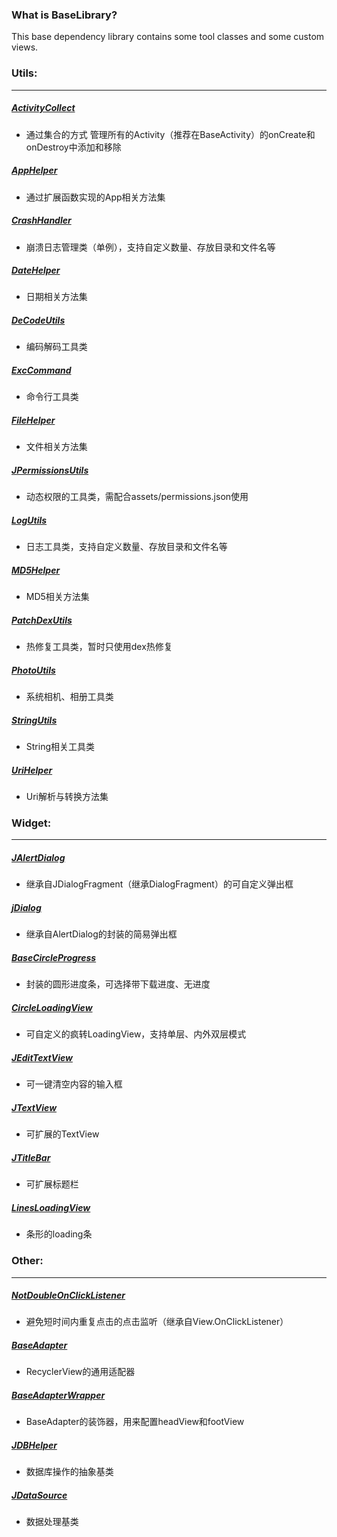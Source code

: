 ### What is BaseLibrary?

This base dependency library contains some tool classes and some custom views.

### Utils:
***
##### [ActivityCollect](https://github.com/nicejiang/baselibrary/blob/master/baselibrary/src/main/java/com/nice/baselibrary/base/utils/ActivityCollect.kt)
- 通过集合的方式 管理所有的Activity（推荐在BaseActivity）的onCreate和onDestroy中添加和移除

##### [AppHelper](https://github.com/nicejiang/baselibrary/blob/master/baselibrary/src/main/java/com/nice/baselibrary/base/utils/AppHelper.kt)
- 通过扩展函数实现的App相关方法集

##### [CrashHandler](https://github.com/nicejiang/baselibrary/blob/master/baselibrary/src/main/java/com/nice/baselibrary/base/utils/CrashHandler.kt)
- 崩溃日志管理类（单例），支持自定义数量、存放目录和文件名等

##### [DateHelper](https://github.com/nicejiang/baselibrary/blob/master/baselibrary/src/main/java/com/nice/baselibrary/base/utils/DateHelper.kt)
- 日期相关方法集

##### [DeCodeUtils](https://github.com/nicejiang/baselibrary/blob/master/baselibrary/src/main/java/com/nice/baselibrary/base/utils/DeCodeUtils.kt)
- 编码解码工具类

##### [ExcCommand](https://github.com/nicejiang/baselibrary/blob/master/baselibrary/src/main/java/com/nice/baselibrary/base/utils/ExcCommand.kt)
- 命令行工具类

##### [FileHelper](https://github.com/nicejiang/baselibrary/blob/master/baselibrary/src/main/java/com/nice/baselibrary/base/utils/FileHelper.kt)
- 文件相关方法集

##### [JPermissionsUtils](https://github.com/nicejiang/baselibrary/blob/master/baselibrary/src/main/java/com/nice/baselibrary/base/utils/JPermissionsUtils.kt)
- 动态权限的工具类，需配合assets/permissions.json使用

##### [LogUtils](https://github.com/nicejiang/baselibrary/blob/master/baselibrary/src/main/java/com/nice/baselibrary/base/utils/LogUtils.kt)
- 日志工具类，支持自定义数量、存放目录和文件名等

##### [MD5Helper](https://github.com/nicejiang/baselibrary/blob/master/baselibrary/src/main/java/com/nice/baselibrary/base/utils/MD5Helper.kt)
- MD5相关方法集

##### [PatchDexUtils](https://github.com/nicejiang/baselibrary/blob/master/baselibrary/src/main/java/com/nice/baselibrary/base/utils/PatchDexUtils.kt)
- 热修复工具类，暂时只使用dex热修复

##### [PhotoUtils](https://github.com/nicejiang/baselibrary/blob/master/baselibrary/src/main/java/com/nice/baselibrary/base/utils/PhotoUtils.kt)
- 系统相机、相册工具类

##### [StringUtils](https://github.com/nicejiang/baselibrary/blob/master/baselibrary/src/main/java/com/nice/baselibrary/base/utils/StringUtils.kt)
- String相关工具类

##### [UriHelper](https://github.com/nicejiang/baselibrary/blob/master/baselibrary/src/main/java/com/nice/baselibrary/base/utils/UriHelper.kt)
- Uri解析与转换方法集

### Widget:
***
##### [JAlertDialog](https://github.com/nicejiang/baselibrary/blob/master/baselibrary/src/main/java/com/nice/baselibrary/widget/dialog/JAlertDialog.kt)
- 继承自JDialogFragment（继承DialogFragment）的可自定义弹出框

##### [jDialog](https://github.com/nicejiang/baselibrary/blob/master/baselibrary/src/main/java/com/nice/baselibrary/widget/dialog/JDialog.kt)
- 继承自AlertDialog的封装的简易弹出框

##### [BaseCircleProgress](https://github.com/nicejiang/baselibrary/blob/master/baselibrary/src/main/java/com/nice/baselibrary/widget/BaseCircleProgress.kt)
- 封装的圆形进度条，可选择带下载进度、无进度

##### [CircleLoadingView](https://github.com/nicejiang/baselibrary/blob/master/baselibrary/src/main/java/com/nice/baselibrary/widget/CircleLoadingView.kt)
- 可自定义的疯转LoadingView，支持单层、内外双层模式

##### [JEditTextView](https://github.com/nicejiang/baselibrary/blob/master/baselibrary/src/main/java/com/nice/baselibrary/widget/JEditTextView.kt)
- 可一键清空内容的输入框

##### [JTextView](https://github.com/nicejiang/baselibrary/blob/master/baselibrary/src/main/java/com/nice/baselibrary/widget/JTextView.kt)
- 可扩展的TextView

##### [JTitleBar](https://github.com/nicejiang/baselibrary/blob/master/baselibrary/src/main/java/com/nice/baselibrary/widget/JTitleBar.kt)
- 可扩展标题栏

##### [LinesLoadingView](https://github.com/nicejiang/baselibrary/blob/master/baselibrary/src/main/java/com/nice/baselibrary/widget/LinesLoadingView.kt)
- 条形的loading条

### Other:
***
##### [NotDoubleOnClickListener](https://github.com/nicejiang/baselibrary/blob/master/baselibrary/src/main/java/com/nice/baselibrary/base/listener/NotDoubleOnClickListener.kt)
- 避免短时间内重复点击的点击监听（继承自View.OnClickListener）

##### [BaseAdapter](https://github.com/nicejiang/baselibrary/blob/master/baselibrary/src/main/java/com/nice/baselibrary/base/adapter/BaseAdapter.kt)
- RecyclerView的通用适配器

##### [BaseAdapterWrapper](https://github.com/nicejiang/baselibrary/blob/master/baselibrary/src/main/java/com/nice/baselibrary/base/adapter/BaseAdapterWrapper.kt)
- BaseAdapter的装饰器，用来配置headView和footView

##### [JDBHelper](https://github.com/nicejiang/baselibrary/blob/master/baselibrary/src/main/java/com/nice/baselibrary/base/db/JDBHelper.kt)
- 数据库操作的抽象基类

##### [JDataSource](https://github.com/nicejiang/baselibrary/blob/master/baselibrary/src/main/java/com/nice/baselibrary/base/db/JDataSource.kt)
- 数据处理基类

